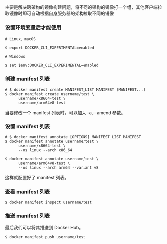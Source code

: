 

主要是解决跨架构的镜像构建问题，将不同的架构的镜像打一个组，其他客户端拉取镜像时即可自动根据自身服务器的架构拉取不同的镜像

### 设置环境变量后才能使用

```shell script
# Linux、macOS

$ export DOCKER_CLI_EXPERIMENTAL=enabled

# Windows

$ set $env:DOCKER_CLI_EXPERIMENTAL=enabled

```

### 创建 manifest 列表

```
# $ docker manifest create MANIFEST_LIST MANIFEST [MANIFEST...]
$ docker manifest create username/test \
      username/x8664-test \
      username/arm64v8-test
```

当要修改一个 manifest 列表时，可以加入 -a,--amend 参数。

### 设置 manifest 列表

```
# $ docker manifest annotate [OPTIONS] MANIFEST_LIST MANIFEST
$ docker manifest annotate username/test \
      username/x8664-test \
      --os linux --arch x86_64

$ docker manifest annotate username/test \
      username/arm64v8-test \
      --os linux --arch arm64 --variant v8
```

这样就配置好了 manifest 列表。

### 查看 manifest 列表

```
$ docker manifest inspect username/test
```

### 推送 manifest 列表

最后我们可以将其推送到 Docker Hub。

```
$ docker manifest push username/test
```